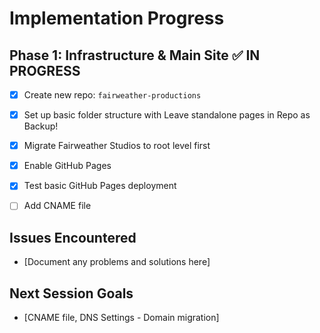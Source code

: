 # Implementation Progress

## Phase 1: Infrastructure & Main Site ✅ IN PROGRESS
- [x] Create new repo: `fairweather-productions`
- [x] Set up basic folder structure with Leave standalone pages in Repo as Backup!
- [x] Migrate Fairweather Studios to root level first
- [x] Enable GitHub Pages
- [x] Test basic GitHub Pages deployment

- [ ] Add CNAME file
## Issues Encountered
- [Document any problems and solutions here]

## Next Session Goals
- [CNAME file, DNS Settings - Domain migration]
